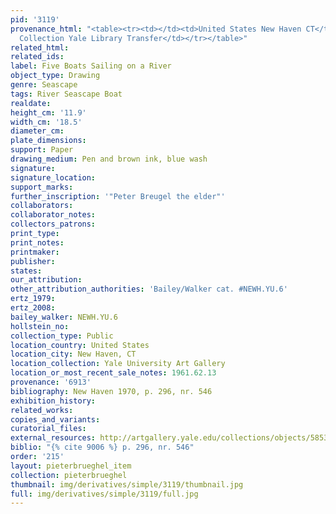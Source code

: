 ```yaml
---
pid: '3119'
provenance_html: "<table><tr><td></td><td>United States New Haven CT</td><td>Egmont
  Collection Yale Library Transfer</td></tr></table>"
related_html: 
related_ids: 
label: Five Boats Sailing on a River
object_type: Drawing
genre: Seascape
tags: River Seascape Boat
realdate: 
height_cm: '11.9'
width_cm: '18.5'
diameter_cm: 
plate_dimensions: 
support: Paper
drawing_medium: Pen and brown ink, blue wash
signature: 
signature_location: 
support_marks: 
further_inscription: '"Peter Breugel the elder"'
collaborators: 
collaborator_notes: 
collectors_patrons: 
print_type: 
print_notes: 
printmaker: 
publisher: 
states: 
our_attribution: 
other_attribution_authorities: 'Bailey/Walker cat. #NEWH.YU.6'
ertz_1979: 
ertz_2008: 
bailey_walker: NEWH.YU.6
hollstein_no: 
collection_type: Public
location_country: United States
location_city: New Haven, CT
location_collection: Yale University Art Gallery
location_or_most_recent_sale_notes: 1961.62.13
provenance: '6913'
bibliography: New Haven 1970, p. 296, nr. 546
exhibition_history: 
related_works: 
copies_and_variants: 
curatorial_files: 
external_resources: http://artgallery.yale.edu/collections/objects/58538
biblio: "{% cite 9006 %} p. 296, nr. 546"
order: '215'
layout: pieterbrueghel_item
collection: pieterbrueghel
thumbnail: img/derivatives/simple/3119/thumbnail.jpg
full: img/derivatives/simple/3119/full.jpg
---
```

